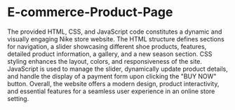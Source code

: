 # E-commerce-Product-Page
The provided HTML, CSS, and JavaScript code constitutes a dynamic and visually engaging Nike store website. The HTML structure defines sections for navigation, a slider showcasing different shoe products, features, detailed product information, a gallery, and a new season section. CSS styling enhances the layout, colors, and responsiveness of the site. JavaScript is used to manage the slider, dynamically update product details, and handle the display of a payment form upon clicking the "BUY NOW" button. Overall, the website offers a modern design, product interactivity, and essential features for a seamless user experience in an online store setting.
